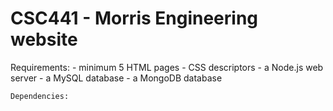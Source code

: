# CSC441 - Morris Engineering website

Requirements: 
    - minimum 5 HTML pages
    - CSS descriptors
    - a Node.js web server
    - a MySQL database
    - a MongoDB database

    Dependencies: 